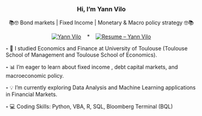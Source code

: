 <div align="center">

### Hi, I’m Yann Vilo

📚🤓 Bond markets | Fixed Income | Monetary & Macro policy strategy 🤓📚

[![Yann Vilo](https://img.shields.io/badge/Yann%20Vilo-LinkedIn-blue)](https://www.linkedin.com/in/yann-vilo/)
&nbsp;&nbsp; * &nbsp;&nbsp;
[![Resume – Yann Vilo](https://img.shields.io/badge/Resume-PDF-informational?style=flat&logo=adobeacrobatreader&logoColor=white&color=E60023)]([https://github.com/yyavl/yyavl/raw/main/Resume-YannVilo.pdf])

</div>

**-** 🌱 I studied Economics and Finance at University of Toulouse (Toulouse School of Management and Toulouse School of Economics).

**-** 📊 I’m eager to learn about fixed income , debt capital markets, and macroeconomic policy.  

**-** 💡 I’m currently exploring Data Analysis and Machine Learning applications in Financial Markets.  

**-** 💻 Coding Skills: Python, VBA, R, SQL, Bloomberg Terminal (BQL) 

<!---
yyavl/yyavl is a ✨ special ✨ repository because its `README.md` (this file) appears on your GitHub profile.
You can click the Preview link to take a look at your changes.
--->
